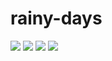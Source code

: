 # rainy-days
![](https://komarev.com/ghpvc/?username=rainybows)
![](https://komarev.com/ghpvc/?username=rainybowscolor=brightgreen)
![](https://komarev.com/ghpvc/?username=rainybows&style=plastic)
![](https://komarev.com/ghpvc/?username=rainybows&label=my+crayola+crayons)

